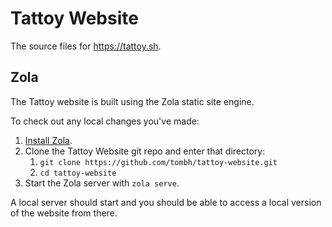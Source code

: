 # Tattoy Website

The source files for <https://tattoy.sh>.

## Zola

The Tattoy website is built using the Zola static site engine.

To check out any local changes you've made:

1. [Install Zola](https://www.getzola.org/documentation/getting-started/installation/).
2. Clone the Tattoy Website git repo and enter that directory:
   1. `git clone https://github.com/tombh/tattoy-website.git`
   2. `cd tattoy-website`
3. Start the Zola server with `zola serve`.

A local server should start and you should be able to access a local version of the website from there.

